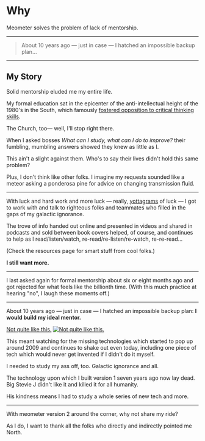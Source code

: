 # Why
Meometer solves the problem of lack of mentorship.

---

> About 10 years ago — just in case — I hatched an impossible backup plan...

---

## My Story

Solid mentorship eluded me my entire life.

My formal education sat in the epicenter of the anti-intellectual height of the 1980's in the South, which famously [fostered opposition to critical thinking skills](https://www.washingtonpost.com/blogs/answer-sheet/post/texas-gop-rejects-critical-thinking-skills-really/2012/07/08/gJQAHNpFXW_blog.html).

The Church, too— well, I'll stop right there.

When I asked bosses _What can I study, what can I do to improve?_ their fumbling, mumbling answers showed they knew as little as I.

This ain't a slight against them. Who's to say their lives didn't hold this same problem?

Plus, I don't think like other folks. I imagine my requests sounded like a meteor asking a ponderosa pine for advice on changing transmission fluid.

---

With luck and hard work and more luck — really, [yottagrams](https://goo.gl/SujUcZ) of luck — I got to work with and talk to righteous folks and teammates who filled in the gaps of my galactic ignorance.

The trove of info handed out online and presented in videos and shared in podcasts and sold between book covers helped, of course, and continues to help as I read/listen/watch, re-read/re-listen/re-watch, re-re-read...

(Check the resources page for smart stuff from cool folks.)

**I still want more.**

---

I last asked again for formal mentorship about six or eight months ago and got rejected for what feels like the billionth time. (With this much practice at hearing "no", I laugh these moments off.)

---

About 10 years ago — just in case — I hatched an impossible backup plan: **I would build my ideal mentor.**

[Not quite like this.](https://youtu.be/CLPpXNhL9z8?t=30s)
[![Not quite like this.](https://storage.googleapis.com/meometer-blog/post_I-Make-Friends.png)](https://youtu.be/CLPpXNhL9z8?t=30s)

This meant watching for the missing technologies which started to pop up around 2009 and continues to shake out even today, including one piece of tech which would never get invented if I didn't do it myself.

I needed to study my ass off, too. Galactic ignorance and all.

The technology upon which I built version 1 seven years ago now lay dead. Big Stevie J didn't like it and killed it for all humanity.

His kindness means I had to study a whole series of new tech and more.

---

With meometer version 2 around the corner, why not share my ride?

As I do, I want to thank all the folks who directly and indirectly pointed me North.